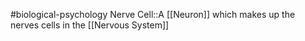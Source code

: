 #biological-psychology 
Nerve Cell::A [[Neuron]] which makes up the nerves cells in the [[Nervous System]]
<!--SR:!2023-12-21,3,250-->